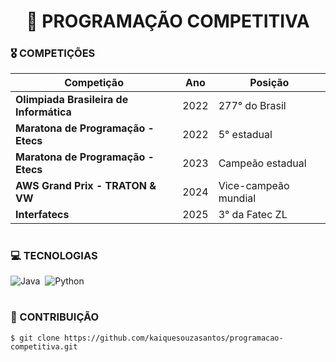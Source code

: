 <h1 align=center>🎯 PROGRAMAÇÃO COMPETITIVA</h1>

### 🎖️ COMPETIÇÕES

| Competição | Ano | Posição |
| --- | --- | --- |
| **Olimpiada Brasileira de Informática**| 2022 | 277° do Brasil |
| **Maratona de Programação - Etecs** | 2022 | 5° estadual |
| **Maratona de Programação - Etecs** | 2023 | Campeão estadual |
| **AWS Grand Prix - TRATON & VW** | 2024 | Vice-campeão mundial |
| **Interfatecs** | 2025 | 3° da Fatec ZL |

#
### 💻 TECNOLOGIAS

![Java](https://img.shields.io/badge/Java-0D1117?style=for-the-badge&logo=openjdk&logoColor=white&labelColor=0D1117)&nbsp;
![Python](https://img.shields.io/badge/-python-0D1117?style=for-the-badge&logo=python&logoColor=1572B6&labelColor=0D1117)&nbsp;

#
### 🔗 CONTRIBUIÇÃO

```
$ git clone https://github.com/kaiquesouzasantos/programacao-competitiva.git 
```
